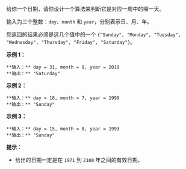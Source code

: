 给你一个日期，请你设计一个算法来判断它是对应一周中的哪一天。

输入为三个整数：`day`、`month` 和 `year`，分别表示日、月、年。

您返回的结果必须是这几个值中的一个 `{"Sunday", "Monday", "Tuesday", "Wednesday", "Thursday",
"Friday", "Saturday"}`。



**示例 1：**

    
    
    **输入：** day = 31, month = 8, year = 2019
    **输出：** "Saturday"
    

**示例 2：**

    
    
    **输入：** day = 18, month = 7, year = 1999
    **输出：** "Sunday"
    

**示例 3：**

    
    
    **输入：** day = 15, month = 8, year = 1993
    **输出：** "Sunday"
    



**提示：**

  * 给出的日期一定是在 `1971` 到 `2100` 年之间的有效日期。


